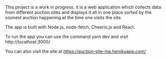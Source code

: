 This project is a work in progress. it is a web application which collects data from different auction sites and displays it all in one place sorted by the soonest auction happening at the time one visits the site.

The app is built with Node.js, node-fetch, Cheerio.js and React.

To run the app you can use the command yarn dev  and visit http://localhost:3000/

You can also visit the site at https://auction-site-ma.herokuapp.com/


